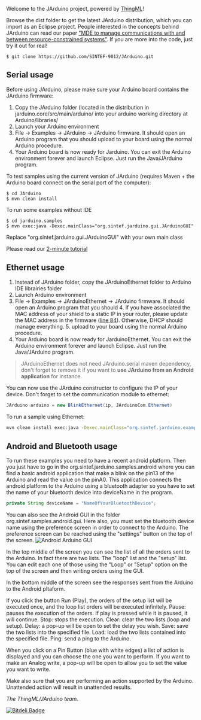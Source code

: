Welcome to the JArduino project, powered by [ThingML](http://www.Thingml.org)!

Browse the dist folder to get the latest JArduino distribution, which you can import as an Eclipse project. 
People interested in the concepts behind JArduino can read our paper ["MDE to manage communications with and between resource-constrained systems"](http://www.fleurey.com/franck/uploads/Main/Models2011a.pdf). 
If you are more into the code, just try it out for real!

	$ git clone https://github.com/SINTEF-9012/JArduino.git


## Serial usage

Before using JArduino, please make sure your Arduino board contains the JArduino firmware:

1. Copy the JArduino folder (located in the distribution in jarduino.core/src/main/arduino/ into your arduino working directory at Arduino/libraries/
2. Launch your Arduino environment
3. File -> Examples -> JArduino -> JArduino firmware. It should open an Arduino program that you should upload to your board using the normal Arduino procedure.
4. Your Arduino board is now ready for Jarduino. You can exit the Arduino environment forever and launch Eclipse. Just run the Java/JArduino program.

To test samples using the current version of JArduino (requires Maven + the Arduino board connect on the serial port of the computer):

	$ cd JArduino	
	$ mvn clean install
	
To run some examples without IDE
	
	$ cd jarduino.samples
	$ mvn exec:java -Dexec.mainClass="org.sintef.jarduino.gui.JArduinoGUI"
	
Replace "org.sintef.jarduino.gui.JArduinoGUI" with your own main class


Please read our [2-minute tutorial](https://github.com/SINTEF-9012/JArduino/wiki/2-Minute-Tutorial)


## Ethernet usage

1. Instead of JArduino folder, copy the JArduinoEthernet folder to Arduino IDE librairies folder
2. Launch Arduino environment
3. File -> Examples -> JArduinoEthernet -> JArduino firmware. It should open an Arduino program that you should 
	4. if you have associated the MAC address of your shield to a static IP in your router, please update the MAC address in the firmware ([line 84](https://github.com/SINTEF-9012/JArduino/blob/master/jarduino.core/src/main/arduino/JArduinoEthernet/examples/JArduinoFirmware/JArduinoFirmware.ino#L84)). Otherwise, DHCP should manage everything.
	5. upload to your board using the normal Arduino procedure.
6. Your Arduino board is now ready for JarduinoEthernet. You can exit the Arduino environment forever and launch Eclipse. Just run the Java/JArduino program.

> JArduinoEthernet does not need  JArduino.serial maven dependency, don't forget to remove it if you want to **use JArduino from an Android application** for instance.

You can now use the JArduino constructor to configure the IP of your device. Don't forget to set the communication module to ethernet:

```java
JArduino arduino = new BlinkEthernet(ip, JArduinoCom.Ethernet)
```

To run a sample using Ethernet:

```bash
mvn clean install exec:java -Dexec.mainClass="org.sintef.jarduino.examples.basic.BlinkEthernet" -Dexec.args="<IP-address-of-Arduino-board>"
```

	    

## Android and Bluetooth usage

To run these examples you need to have a recent android platform.
Then you just have to go in the org.sintef.jarduino.samples.android where you can find a basic android application that make a blink on the pin13 of the Arduino and read the value on the pinA0.
This application connects the android platform to the Arduino using a bluetooth adapter so you have to set the name of your bluetooth device into deviceName in the program.
```java
private String deviceName = "NameOfYourBluetoothDevice";
```

You can also see the Android GUI in the folder org.sintef.samples.android.gui. Here also, you must set the bluetooth device name using the preference screen in order to connect to the Arduino. The preference screen can be reached using the "settings" button on the top of the screen.
![Android Arduino GUI](docs/pics/AndroidJarduinoGUI.png?raw=true "Android Arduino GUI")

In the top middle of the screen you can see the list of all the orders sent to the Arduino. In fact there are two lists. The "loop" list and the "setup" list. You can edit each one of those using the "Loop" or "Setup" option on the top of the screen and then writing orders using the GUI.

In the bottom middle of the screen see the responses sent from the Arduino to the Android pltaform.

If you click the button Run (Play), the orders of the setup list will be executed once, and the loop list orders will be executed infinitely.
Pause: pauses the execution of the orders. If play is pressed while it is paused, it will continue.
Stop: stops the execution.
Clear: clear the two lists (loop and setup).
Delay: a pop-up will be open to set the delay you wish.
Save: save the two lists into the specified file.
Load: load the two lists contained into the specified file.
Ping: send a ping to the Arduino.

When you click on a Pin Button (blue with white edges) a list of action is displayed and you can choose the one you want to perform.
If you want to make an Analog write, a pop-up will be open to allow you to set the value you want to write.

Make also sure that you are performing an action supported by the Arduino. Unattended action will result in unattended results.


_The ThingML/JArduino team._



[![Bitdeli Badge](https://d2weczhvl823v0.cloudfront.net/SINTEF-9012/jarduino/trend.png)](https://bitdeli.com/free "Bitdeli Badge")


